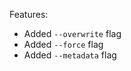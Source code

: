 Features:
* Added ```--overwrite``` flag
* Added ```--force``` flag
* Added ```--metadata``` flag



